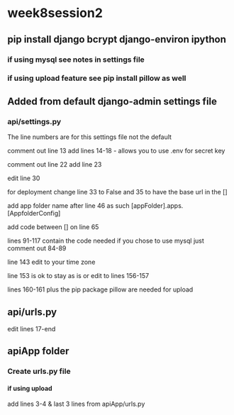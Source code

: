 # week8session2

## pip install django bcrypt django-environ ipython

### if using mysql see notes in settings file
### if using upload feature see pip install pillow as well

## Added from default django-admin settings file
### api/settings.py

The line numbers are for this settings file not the default

comment out line 13
add lines 14-18 - allows you to use .env for secret key

comment out line 22
add line 23

edit line 30 

for deployment change line 33 to False and 35 to have the base url in the []

add app folder name after line 46 as such [appFolder].apps.[AppfolderConfig]

add code between [] on line 65


lines 91-117 contain the code needed if you chose to use mysql just comment out 84-89

line 143 edit to your time zone

line 153 is ok to stay as is or edit to lines 156-157

lines 160-161 plus the pip package pillow are needed for upload

## api/urls.py
edit lines 17-end 

## apiApp folder
### Create urls.py file
#### if using upload 
add lines 3-4 & last 3 lines from apiApp/urls.py

